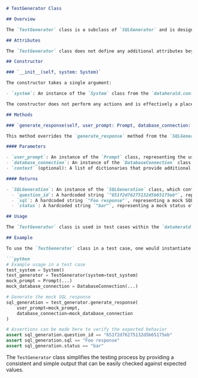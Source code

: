 ```markdown
# TestGenerator Class

## Overview

The `TestGenerator` class is a subclass of `SQLGenerator` and is designed for testing purposes within the `dataherald` project. It provides a mock implementation of the `generate_response` method, which is used to simulate the generation of SQL queries based on user prompts and database connections.

## Attributes

The `TestGenerator` class does not define any additional attributes beyond those inherited from its parent class, `SQLGenerator`.

## Constructor

### `__init__(self, system: System)`

The constructor takes a single argument:

- `system`: An instance of the `System` class from the `dataherald.config` module. This argument is not used in the current implementation of the `TestGenerator` class.

The constructor does not perform any actions and is effectively a placeholder.

## Methods

### `generate_response(self, user_prompt: Prompt, database_connection: DatabaseConnection, context: List[dict] = None) -> SQLGeneration`

This method overrides the `generate_response` method from the `SQLGenerator` class and is responsible for generating a mock SQL response.

#### Parameters

- `user_prompt`: An instance of the `Prompt` class, representing the user's input or query for which SQL code needs to be generated.
- `database_connection`: An instance of the `DatabaseConnection` class, representing the connection details to the database against which the SQL query will be executed.
- `context` (optional): A list of dictionaries that provide additional context for generating the SQL response. This parameter is not used in the current implementation and is marked with `# noqa: ARG002` to ignore a specific linting rule.

#### Returns

- `SQLGeneration`: An instance of the `SQLGeneration` class, which contains the following mock data:
  - `question_id`: A hardcoded string `"651f2d76275132d5b65175eb"`, representing a mock identifier for the user's prompt.
  - `sql`: A hardcoded string `"Foo response"`, representing a mock SQL query.
  - `status`: A hardcoded string `"bar"`, representing a mock status of the SQL generation process.

## Usage

The `TestGenerator` class is used in test cases within the `dataherald` project to verify the behavior of components that interact with instances of `SQLGenerator`. Since it provides a predictable and controlled output, it is useful for testing without the need for an actual database connection or complex SQL generation logic.

## Example

To use the `TestGenerator` class in a test case, one would instantiate it and call the `generate_response` method with mock `Prompt` and `DatabaseConnection` objects. The returned `SQLGeneration` object would then be used to assert that the correct behavior occurs in the component under test.

```python
# Example usage in a test case
test_system = System()
test_generator = TestGenerator(system=test_system)
mock_prompt = Prompt(...)
mock_database_connection = DatabaseConnection(...)

# Generate the mock SQL response
sql_generation = test_generator.generate_response(
    user_prompt=mock_prompt,
    database_connection=mock_database_connection
)

# Assertions can be made here to verify the expected behavior
assert sql_generation.question_id == "651f2d76275132d5b65175eb"
assert sql_generation.sql == "Foo response"
assert sql_generation.status == "bar"
```

The `TestGenerator` class simplifies the testing process by providing a consistent and simple output that can be easily checked against expected values.
```
